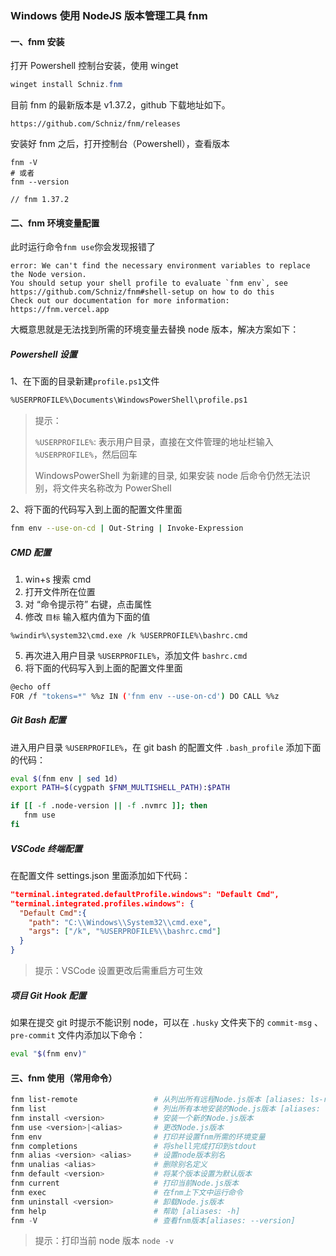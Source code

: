 ### Windows 使用 NodeJS 版本管理工具 fnm

#### 一、fnm 安装

打开 Powershell 控制台安装，使用 winget

```powershell
winget install Schniz.fnm
```

目前 fnm 的最新版本是 v1.37.2，github 下载地址如下。

```url
https://github.com/Schniz/fnm/releases
```

安装好 fnm 之后，打开控制台（Powershell），查看版本

```
fnm -V
# 或者
fnm --version

// fnm 1.37.2
```

#### 二、fnm 环境变量配置

此时运行命令`fnm use`你会发现报错了

```
error: We can't find the necessary environment variables to replace the Node version.
You should setup your shell profile to evaluate `fnm env`, see https://github.com/Schniz/fnm#shell-setup on how to do this
Check out our documentation for more information: https://fnm.vercel.app
```

大概意思就是无法找到所需的环境变量去替换 node 版本，解决方案如下：

##### Powershell 设置

1、在下面的目录新建`profile.ps1`文件

```bash
%USERPROFILE%\Documents\WindowsPowerShell\profile.ps1
```

> 提示：
>
> `%USERPROFILE%`: 表示用户目录，直接在文件管理的地址栏输入 `%USERPROFILE%`，然后回车
>
> WindowsPowerShell 为新建的目录, 如果安装 node 后命令仍然无法识别，将文件夹名称改为 PowerShell

2、将下面的代码写入到上面的配置文件里面

```bash
fnm env --use-on-cd | Out-String | Invoke-Expression
```

##### CMD 配置

1. win+s 搜索 cmd
2. 打开文件所在位置
3. 对 “命令提示符” 右键，点击属性
4. 修改 `目标` 输入框内值为下面的值

```
%windir%\system32\cmd.exe /k %USERPROFILE%\bashrc.cmd
```

5. 再次进入用户目录 `%USERPROFILE%`，添加文件 `bashrc.cmd`
6. 将下面的代码写入到上面的配置文件里面

```bash
@echo off
FOR /f "tokens=*" %%z IN ('fnm env --use-on-cd') DO CALL %%z
```

##### Git Bash 配置

进入用户目录 `%USERPROFILE%`，在 git bash 的配置文件 `.bash_profile` 添加下面的代码：

```bash
eval $(fnm env | sed 1d)
export PATH=$(cygpath $FNM_MULTISHELL_PATH):$PATH

if [[ -f .node-version || -f .nvmrc ]]; then
   fnm use
fi
```

##### VSCode 终端配置

在配置文件 settings.json 里面添加如下代码：

```json
"terminal.integrated.defaultProfile.windows": "Default Cmd",
"terminal.integrated.profiles.windows": {
  "Default Cmd":{
    "path": "C:\\Windows\\System32\\cmd.exe",
    "args": ["/k", "%USERPROFILE%\\bashrc.cmd"]
  }
}
```

> 提示：VSCode 设置更改后需重启方可生效

##### 项目 Git Hook 配置

如果在提交 git 时提示不能识别 node，可以在 `.husky` 文件夹下的 `commit-msg` 、`pre-commit` 文件内添加以下命令：

```bash
eval "$(fnm env)"
```

#### 三、fnm 使用（常用命令）

```powershell
fnm list-remote      			# 从列出所有远程Node.js版本 [aliases: ls-remote]
fnm list             			# 列出所有本地安装的Node.js版本 [aliases: ls]
fnm install <version>  			# 安装一个新的Node.js版本
fnm use <version>|<alias>       # 更改Node.js版本
fnm env             			# 打印并设置fnm所需的环境变量
fnm completions     			# 将shell完成打印到stdout
fnm alias <version> <alias>     # 设置node版本别名
fnm unalias <alias>         	# 删除别名定义
fnm default <version>   		# 将某个版本设置为默认版本
fnm current          			# 打印当前Node.js版本
fnm exec             			# 在fnm上下文中运行命令
fnm uninstall <version>  		# 卸载Node.js版本
fnm help             			# 帮助 [aliases: -h]
fnm -V							# 查看fnm版本[aliases: --version]
```

> 提示：打印当前 node 版本 `node -v`
